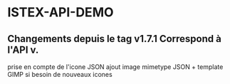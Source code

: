 ISTEX-API-DEMO
=============
Changements depuis le tag v1.7.1
Correspond à l'API v.
-------------
 prise en compte de l'icone JSON
ajout image mimetype JSON + template GIMP si besoin de nouveaux icones

